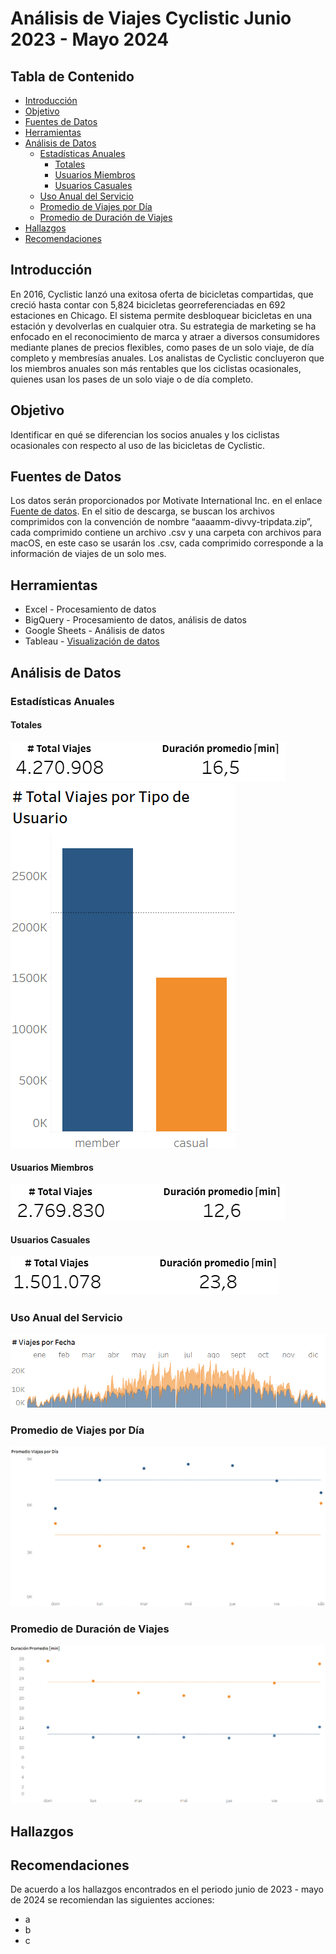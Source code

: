 # Análisis de Viajes Cyclistic Junio 2023 - Mayo 2024



## Tabla de Contenido
- [Introducción](#introducción)
- [Objetivo](#objetivo)
- [Fuentes de Datos](#fuentes-de-datos)
- [Herramientas](#herramientas)
- [Análisis de Datos](#análisis-de-datos)
  - [Estadísticas Anuales](#estadísticas-anuales)
    - [Totales](#totales)
    - [Usuarios Miembros](#usuarios-miembros)
    - [Usuarios Casuales](#usuarios-casuales)
  - [Uso Anual del Servicio](#uso-anual-del-servicio)
  - [Promedio de Viajes por Día](#promedio-de-viajes-por-día)
  - [Promedio de Duración de Viajes](#promedio-de-duración-de-viajes)
- [Hallazgos](#hallazgos)
- [Recomendaciones](#recomendaciones)

## Introducción
En 2016, Cyclistic lanzó una exitosa oferta de bicicletas compartidas, que creció hasta contar con 5,824 bicicletas georreferenciadas en 692 estaciones en Chicago. El sistema permite desbloquear bicicletas en una estación y devolverlas en cualquier otra. Su estrategia de marketing se ha enfocado en el reconocimiento de marca y atraer a diversos consumidores mediante planes de precios flexibles, como pases de un solo viaje, de día completo y membresías anuales. Los analistas de Cyclistic concluyeron que los miembros anuales son más rentables que los ciclistas ocasionales, quienes usan los pases de un solo viaje o de día completo.

## Objetivo
Identificar en qué se diferencian los socios anuales y los ciclistas ocasionales con respecto al uso de las bicicletas de Cyclistic.
## Fuentes de Datos
Los datos serán proporcionados por Motivate International Inc. en el enlace [Fuente de datos](https://divvy-tripdata.s3.amazonaws.com/index.html).
En el sitio de descarga, se buscan los archivos comprimidos con la convención de nombre “aaaamm-divvy-tripdata.zip”, cada comprimido contiene un archivo .csv y una carpeta con archivos para macOS, en este caso se usarán los .csv, cada comprimido corresponde a la información de viajes de un solo mes.

## Herramientas
- Excel - Procesamiento de datos
- BigQuery - Procesamiento de datos, análisis de datos
- Google Sheets - Análisis de datos
- Tableau - [Visualización de datos](https://public.tableau.com/app/profile/luis.mart.nez1450/viz/GooglecapstoneprojectCyclistic/Dashboard1)

## Análisis de Datos

### Estadísticas Anuales

#### Totales
![kpi_total](https://github.com/Schiavi13/Proyecto-Final-Google-Cyclistic/blob/main/Assets/Imagenes/viz_kpi_total.png)
<br/>
![bar_plot_totales](https://github.com/Schiavi13/Proyecto-Final-Google-Cyclistic/blob/main/Assets/Imagenes/viz_cantiad_total_viajes_tipo_usuario.png)

#### Usuarios Miembros
![kpi_miembros](https://github.com/Schiavi13/Proyecto-Final-Google-Cyclistic/blob/main/Assets/Imagenes/viz_kpi_miembros.png)

#### Usuarios Casuales
![kpi_csuales](https://github.com/Schiavi13/Proyecto-Final-Google-Cyclistic/blob/main/Assets/Imagenes/viz_kpi_casuales.png)

### Uso Anual del Servicio
![uso_anual](https://github.com/Schiavi13/Proyecto-Final-Google-Cyclistic/blob/main/Assets/Imagenes/viz_cantidad_viajes_fecha_tipo_usuario.png)

### Promedio de Viajes por Día
![promedio_viajes_dia](https://github.com/Schiavi13/Proyecto-Final-Google-Cyclistic/blob/main/Assets/Imagenes/viz_promedio_viajes_dia_tipo_usuario.png)

### Promedio de Duración de Viajes
![promedio_duracion_dia](https://github.com/Schiavi13/Proyecto-Final-Google-Cyclistic/blob/main/Assets/Imagenes/viz_duracion_promedio_dia_tipo_usuario.png)

## Hallazgos

## Recomendaciones
De acuerdo a los hallazgos encontrados en el periodo junio de 2023 - mayo de 2024 se recomiendan las siguientes acciones:
- a
- b
- c

